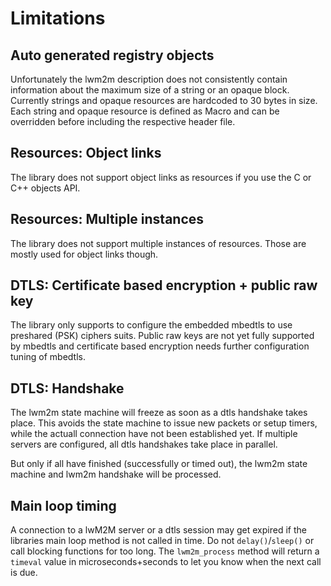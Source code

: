 # Limitations

## Auto generated registry objects

Unfortunately the lwm2m description does not consistently contain information about the maximum size of a string or an opaque block.
Currently strings and opaque resources are hardcoded to 30 bytes in size. Each string and opaque resource is defined as Macro
and can be overridden before including the respective header file.

## Resources: Object links

The library does not support object links as resources if you use the C or C++ objects API.

## Resources: Multiple instances

The library does not support multiple instances of resources. Those are mostly used for object links though.

## DTLS: Certificate based encryption + public raw key

The library only supports to configure the embedded mbedtls to use preshared (PSK) ciphers suits. Public raw keys are not yet fully supported by mbedtls
and certificate based encryption needs further configuration tuning of mbedtls.

## DTLS: Handshake

The lwm2m state machine will freeze as soon as a dtls handshake takes place.
This avoids the state machine to issue new packets or setup timers, while the actuall
connection have not been established yet.
If multiple servers are configured, all dtls handshakes take place in parallel.

But only if all have finished (successfully or timed out), the lwm2m state machine and lwm2m handshake will be processed.

## Main loop timing

A connection to a lwM2M server or a dtls session may get expired if the libraries main loop method is not called in time.
Do not `delay()`/`sleep()` or call blocking functions for too long. The `lwm2m_process` method will return a `timeval` value
in microseconds+seconds to let you know when the next call is due.
